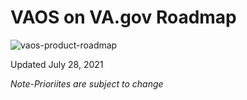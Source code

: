 # VAOS on VA.gov Roadmap

![vaos-product-roadmap](images/vaos-product-roadmap.png)


Updated July 28, 2021

_Note-Prioriites are subject to change_
